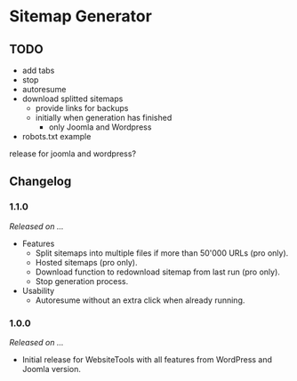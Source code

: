 # Sitemap Generator

## TODO
- add tabs
- stop
- autoresume
- download splitted sitemaps
	- provide links for backups
	- initially when generation has finished
		- only Joomla and Wordpress
- robots.txt example

release for joomla and wordpress?

## Changelog

### 1.1.0
*Released on ...*

- Features
	- Split sitemaps into multiple files if more than 50'000 URLs (pro only).
	- Hosted sitemaps (pro only).
	- Download function to redownload sitemap from last run (pro only).
	- Stop generation process.
- Usability
	- Autoresume without an extra click when already running.

### 1.0.0
*Released on ...*

- Initial release for WebsiteTools with all features from WordPress and Joomla version.

